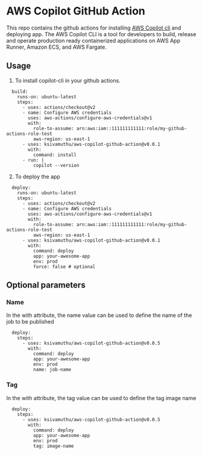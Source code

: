 # AWS Copilot GitHub Action

This repo contains the github actions for installing [AWS Copilot cli](https://github.com/aws/copilot-cli) and deploying app. The AWS Copilot CLI is a tool for developers to build, release and operate production ready containerized applications on AWS App Runner, Amazon ECS, and AWS Fargate.

## Usage

1. To install copilot-cli in your github actions.

```
  build:
    runs-on: ubuntu-latest
    steps:
      - uses: actions/checkout@v2
      - name: Configure AWS credentials
        uses: aws-actions/configure-aws-credentials@v1
        with:
          role-to-assume: arn:aws:iam::111111111111:role/my-github-actions-role-test
          aws-region: us-east-1
      - uses: ksivamuthu/aws-copilot-github-action@v0.0.1
        with:
          command: install
      - run: |
          copilot --version
```

2. To deploy the app

```
  deploy:
    runs-on: ubuntu-latest
    steps:
      - uses: actions/checkout@v2
      - name: Configure AWS credentials
        uses: aws-actions/configure-aws-credentials@v1
        with:
          role-to-assume: arn:aws:iam::111111111111:role/my-github-actions-role-test
          aws-region: us-east-1
      - uses: ksivamuthu/aws-copilot-github-action@v0.0.1
        with:
          command: deploy
          app: your-awesome-app
          env: prod
          force: false # optional
```


## Optional parameters

### Name

In the with attribute, the name value can be used to define the name of the job to be published

```
  deploy:
    steps:
      - uses: ksivamuthu/aws-copilot-github-action@v0.0.5
        with:
          command: deploy
          app: your-awesome-app
          env: prod
          name: job-name
```

### Tag

In the with attribute, the tag value can be used to define the tag image name

```
  deploy:
    steps:
      - uses: ksivamuthu/aws-copilot-github-action@v0.0.5
        with:
          command: deploy
          app: your-awesome-app
          env: prod
          tag: image-name
```